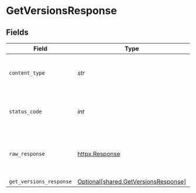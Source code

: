# GetVersionsResponse


## Fields

| Field                                                                              | Type                                                                               | Required                                                                           | Description                                                                        |
| ---------------------------------------------------------------------------------- | ---------------------------------------------------------------------------------- | ---------------------------------------------------------------------------------- | ---------------------------------------------------------------------------------- |
| `content_type`                                                                     | *str*                                                                              | :heavy_check_mark:                                                                 | HTTP response content type for this operation                                      |
| `status_code`                                                                      | *int*                                                                              | :heavy_check_mark:                                                                 | HTTP response status code for this operation                                       |
| `raw_response`                                                                     | [httpx.Response](https://www.python-httpx.org/api/#response)                       | :heavy_check_mark:                                                                 | Raw HTTP response; suitable for custom response parsing                            |
| `get_versions_response`                                                            | [Optional[shared.GetVersionsResponse]](../../models/shared/getversionsresponse.md) | :heavy_minus_sign:                                                                 | OK                                                                                 |